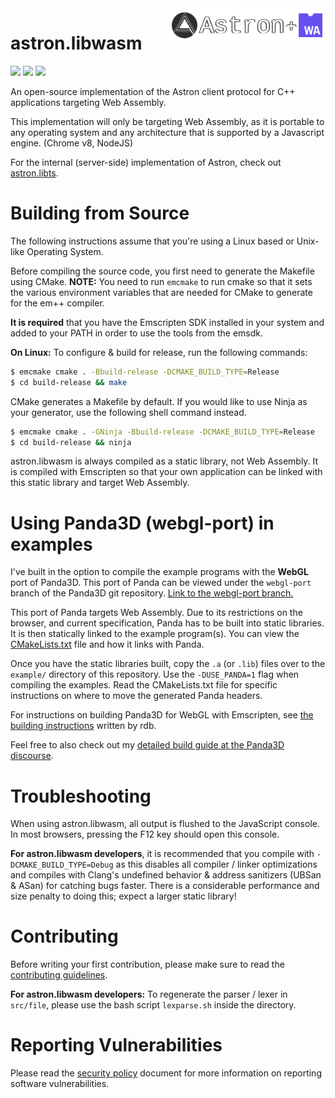 <img src="logo/astron.libwasm.png" align="right" width="50%"/>

astron.libwasm
==============

![](https://img.shields.io/discord/1066973060357443644?color=blue&label=Discord&logo=discord&logoColor=white) ![](https://img.shields.io/github/last-commit/Max-Rodriguez/astron.libwasm) ![](https://img.shields.io/github/license/Max-Rodriguez/astron.libwasm)

An open-source implementation of the Astron client  protocol for C++ applications targeting Web Assembly.

This implementation will only be targeting Web Assembly,
as it is portable to any operating system and any
architecture that is supported by a Javascript engine. (Chrome v8, NodeJS)

For the internal (server-side) implementation of Astron, check out [astron.libts](https://github.com/Max-Rodriguez/astron.libts).

# Building from Source

The following instructions assume that you're using a Linux based or Unix-like Operating System.

Before compiling the source code, you first need to generate the Makefile using CMake.
**NOTE:** You need to run `emcmake` to run cmake so that it sets the various
environment variables that are needed for CMake to generate for the em++ compiler.

**It is required** that you have the Emscripten SDK installed in your system
and added to your PATH in order to use the tools from the emsdk.

**On Linux:** To configure & build for release, run the following commands:

```bash
$ emcmake cmake . -Bbuild-release -DCMAKE_BUILD_TYPE=Release
$ cd build-release && make
```

CMake generates a Makefile by default. If you would like to use Ninja as 
your generator, use the following shell command instead.

```bash
$ emcmake cmake . -GNinja -Bbuild-release -DCMAKE_BUILD_TYPE=Release
$ cd build-release && ninja
```

astron.libwasm is always compiled as a static library, not Web Assembly. It is compiled with Emscripten
so that your own application can be linked with this static library and target Web Assembly.

# Using Panda3D (webgl-port) in examples

I've built in the option to compile the example programs with the **WebGL** port of Panda3D.
This port of Panda can be viewed under the `webgl-port` branch of the Panda3D git repository.
[Link to the webgl-port branch.](https://github.com/panda3d/panda3d/tree/webgl-port)

This port of Panda targets Web Assembly. Due to its restrictions on the browser,
and current specification, Panda has to be built into static libraries.
It is then statically linked to the example program(s). You can view the
[CMakeLists.txt](./CMakeLists.txt) file and how it links with Panda.

Once you have the static libraries built, copy the `.a` (or `.lib`) files
over to the `example/` directory of this repository. Use the `-DUSE_PANDA=1` flag when compiling the examples.
Read the CMakeLists.txt file for specific instructions on where to move the generated Panda headers.

For instructions on building Panda3D for WebGL with Emscripten, see
[the building instructions](https://rdb.name/panda3d-webgl.md.html) written by rdb.

Feel free to also check out my [detailed build guide at the Panda3D discourse](https://discourse.panda3d.org/t/guide-to-using-c-panda3d-for-webgl-using-emscripten/29400).

# Troubleshooting

When using astron.libwasm, all output is flushed to the JavaScript console. In most browsers, pressing the F12 key should open this console.

**For astron.libwasm developers**, it is recommended that you compile with `-DCMAKE_BUILD_TYPE=Debug` as this disables
all compiler / linker optimizations and compiles with Clang's undefined behavior & address sanitizers (UBSan & ASan) for catching bugs faster.
There is a considerable performance and size penalty to doing this; expect a larger static library!

# Contributing

Before writing your first contribution, please make sure to read the [contributing guidelines](CONTRIBUTING.md).

**For astron.libwasm developers:** To regenerate the parser / lexer in `src/file`,
please use the bash script `lexparse.sh` inside the directory.

# Reporting Vulnerabilities

Please read the [security policy](SECURITY.md) document for more information on reporting software vulnerabilities.
